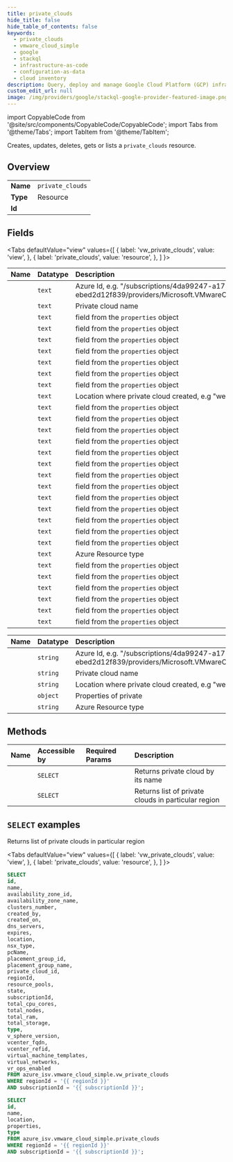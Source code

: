 ```yaml
---
title: private_clouds
hide_title: false
hide_table_of_contents: false
keywords:
  - private_clouds
  - vmware_cloud_simple
  - google
  - stackql
  - infrastructure-as-code
  - configuration-as-data
  - cloud inventory
description: Query, deploy and manage Google Cloud Platform (GCP) infrastructure and resources using SQL
custom_edit_url: null
image: /img/providers/google/stackql-google-provider-featured-image.png
---
```


import CopyableCode from '@site/src/components/CopyableCode/CopyableCode';
import Tabs from '@theme/Tabs';
import TabItem from '@theme/TabItem';

Creates, updates, deletes, gets or lists a <code>private_clouds</code> resource.

## Overview
<table><tbody>
<tr><td><b>Name</b></td><td><code>private_clouds</code></td></tr>
<tr><td><b>Type</b></td><td>Resource</td></tr>
<tr><td><b>Id</b></td><td><CopyableCode code="azure_isv.vmware_cloud_simple.private_clouds" /></td></tr>
</tbody></table>

## Fields
<Tabs
    defaultValue="view"
    values={[
        { label: 'vw_private_clouds', value: 'view', },
        { label: 'private_clouds', value: 'resource', },
    ]
}>
<TabItem value="view">

| Name | Datatype | Description |
|:-----|:---------|:------------|
| <CopyableCode code="id" /> | `text` | Azure Id, e.g. "/subscriptions/4da99247-a172-4ed6-8ae9-ebed2d12f839/providers/Microsoft.VMwareCloudSimple/privateClouds/cloud123" |
| <CopyableCode code="name" /> | `text` | Private cloud name |
| <CopyableCode code="availability_zone_id" /> | `text` | field from the `properties` object |
| <CopyableCode code="availability_zone_name" /> | `text` | field from the `properties` object |
| <CopyableCode code="clusters_number" /> | `text` | field from the `properties` object |
| <CopyableCode code="created_by" /> | `text` | field from the `properties` object |
| <CopyableCode code="created_on" /> | `text` | field from the `properties` object |
| <CopyableCode code="dns_servers" /> | `text` | field from the `properties` object |
| <CopyableCode code="expires" /> | `text` | field from the `properties` object |
| <CopyableCode code="location" /> | `text` | Location where private cloud created, e.g "westus" |
| <CopyableCode code="nsx_type" /> | `text` | field from the `properties` object |
| <CopyableCode code="pcName" /> | `text` | field from the `properties` object |
| <CopyableCode code="placement_group_id" /> | `text` | field from the `properties` object |
| <CopyableCode code="placement_group_name" /> | `text` | field from the `properties` object |
| <CopyableCode code="private_cloud_id" /> | `text` | field from the `properties` object |
| <CopyableCode code="regionId" /> | `text` | field from the `properties` object |
| <CopyableCode code="resource_pools" /> | `text` | field from the `properties` object |
| <CopyableCode code="state" /> | `text` | field from the `properties` object |
| <CopyableCode code="subscriptionId" /> | `text` | field from the `properties` object |
| <CopyableCode code="total_cpu_cores" /> | `text` | field from the `properties` object |
| <CopyableCode code="total_nodes" /> | `text` | field from the `properties` object |
| <CopyableCode code="total_ram" /> | `text` | field from the `properties` object |
| <CopyableCode code="total_storage" /> | `text` | field from the `properties` object |
| <CopyableCode code="type" /> | `text` | Azure Resource type |
| <CopyableCode code="v_sphere_version" /> | `text` | field from the `properties` object |
| <CopyableCode code="vcenter_fqdn" /> | `text` | field from the `properties` object |
| <CopyableCode code="vcenter_refid" /> | `text` | field from the `properties` object |
| <CopyableCode code="virtual_machine_templates" /> | `text` | field from the `properties` object |
| <CopyableCode code="virtual_networks" /> | `text` | field from the `properties` object |
| <CopyableCode code="vr_ops_enabled" /> | `text` | field from the `properties` object |
</TabItem>
<TabItem value="resource">

| Name | Datatype | Description |
|:-----|:---------|:------------|
| <CopyableCode code="id" /> | `string` | Azure Id, e.g. "/subscriptions/4da99247-a172-4ed6-8ae9-ebed2d12f839/providers/Microsoft.VMwareCloudSimple/privateClouds/cloud123" |
| <CopyableCode code="name" /> | `string` | Private cloud name |
| <CopyableCode code="location" /> | `string` | Location where private cloud created, e.g "westus" |
| <CopyableCode code="properties" /> | `object` | Properties of private |
| <CopyableCode code="type" /> | `string` | Azure Resource type |
</TabItem></Tabs>

## Methods
| Name | Accessible by | Required Params | Description |
|:-----|:--------------|:----------------|:------------|
| <CopyableCode code="get" /> | `SELECT` | <CopyableCode code="pcName, regionId, subscriptionId" /> | Returns private cloud by its name |
| <CopyableCode code="list" /> | `SELECT` | <CopyableCode code="regionId, subscriptionId" /> | Returns list of private clouds in particular region |

## `SELECT` examples

Returns list of private clouds in particular region

<Tabs
    defaultValue="view"
    values={[
        { label: 'vw_private_clouds', value: 'view', },
        { label: 'private_clouds', value: 'resource', },
    ]
}>
<TabItem value="view">

```sql
SELECT
id,
name,
availability_zone_id,
availability_zone_name,
clusters_number,
created_by,
created_on,
dns_servers,
expires,
location,
nsx_type,
pcName,
placement_group_id,
placement_group_name,
private_cloud_id,
regionId,
resource_pools,
state,
subscriptionId,
total_cpu_cores,
total_nodes,
total_ram,
total_storage,
type,
v_sphere_version,
vcenter_fqdn,
vcenter_refid,
virtual_machine_templates,
virtual_networks,
vr_ops_enabled
FROM azure_isv.vmware_cloud_simple.vw_private_clouds
WHERE regionId = '{{ regionId }}'
AND subscriptionId = '{{ subscriptionId }}';
```
</TabItem>
<TabItem value="resource">


```sql
SELECT
id,
name,
location,
properties,
type
FROM azure_isv.vmware_cloud_simple.private_clouds
WHERE regionId = '{{ regionId }}'
AND subscriptionId = '{{ subscriptionId }}';
```
</TabItem></Tabs>

